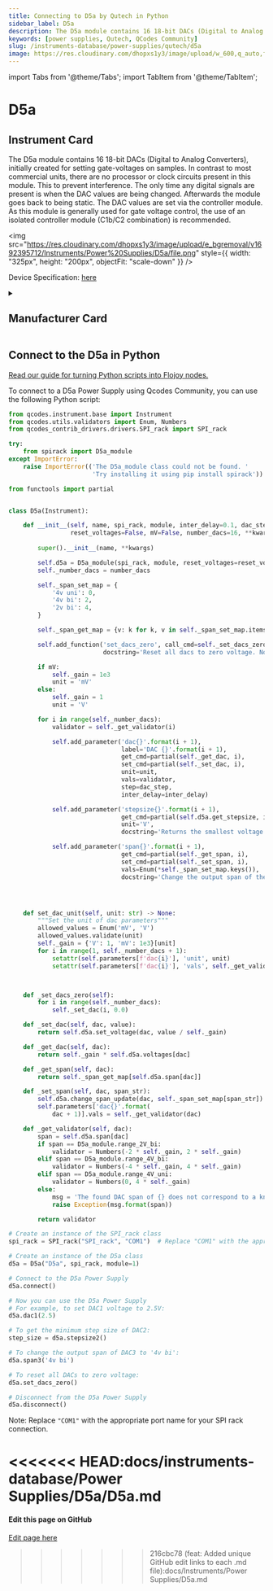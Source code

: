 ```yaml
---
title: Connecting to D5a by Qutech in Python
sidebar_label: D5a
description: The D5a module contains 16 18-bit DACs (Digital to Analog Converters), initially created for setting gate-voltages on samples. In contrast to most commercial units, there are no processor or clock circuits present in this module. This to prevent interference. The only time any digital signals are present is when the DAC values are being changed. Afterwards the module goes back to being static. The DAC values are set via the controller module. As this module is generally used for gate voltage control, the use of an isolated controller module (C1b/C2 combination) is recommended.
keywords: [power supplies, Qutech, QCodes Community]
slug: /instruments-database/power-supplies/qutech/d5a
image: https://res.cloudinary.com/dhopxs1y3/image/upload/w_600,q_auto,f_auto/e_bgremoval/v1692395712/Instruments/Power%20Supplies/D5a/file.jpg
---
```


import Tabs from '@theme/Tabs';
import TabItem from '@theme/TabItem';

# D5a

## Instrument Card

<div className="flex">

<div>

The D5a module contains 16 18-bit DACs (Digital to Analog Converters), initially created for setting gate-voltages on samples. In contrast to most commercial units, there are no processor or clock circuits present in this module. This to prevent interference. The only time any digital signals are present is when the DAC values are being changed. Afterwards the module goes back to being static. The DAC values are set via the controller module. As this module is generally used for gate voltage control, the use of an isolated controller module (C1b/C2 combination) is recommended.

</div>

<img src="https://res.cloudinary.com/dhopxs1y3/image/upload/e_bgremoval/v1692395712/Instruments/Power%20Supplies/D5a/file.png" style={{ width: "325px", height: "200px", objectFit: "scale-down" }} />

</div>

<div className="flex text-center">

<p>Device Specification: <a target="\_blank" href="/instruments-database/all-instruments/">here</a></p>

</div>

<details style={{ marginTop: "15px"}}>
<summary><h2>Manufacturer Card</h2></summary>

<img src="https://res.cloudinary.com/dhopxs1y3/image/upload/v1692806156/Instruments/Vendor%20Logos/QuTech.png" style={{ width: "100%", height: "170px",objectFit: "scale-down" }} />

At QuTech, we work on a radically new technology with world-changing potential. Our mission: to develop scalable prototypes of a quantum computer and an inherently safe quantum internet, based on the fundamental laws of quantum mechanics.

<ul>
  <li>Headquarters: CJ Delft, Netherlands</li>
  <li>Yearly Revenue (millions, USD): 41.3</li>
  <li>Vendor Website: <a href="https://qutech.nl/">here</a></li>
</ul>
</details>

## Connect to the D5a in Python

[Read our guide for turning Python scripts into Flojoy nodes.](https://docs.flojoy.ai/custom-nodes/creating-custom-node/)
<Tabs>
<TabItem value="QCodes Community" label="QCodes Community">

To connect to a D5a Power Supply using Qcodes Community, you can use the following Python script:

```python
from qcodes.instrument.base import Instrument
from qcodes.utils.validators import Enum, Numbers
from qcodes_contrib_drivers.drivers.SPI_rack import SPI_rack

try:
    from spirack import D5a_module
except ImportError:
    raise ImportError(('The D5a_module class could not be found. '
                       'Try installing it using pip install spirack'))

from functools import partial


class D5a(Instrument):

    def __init__(self, name, spi_rack, module, inter_delay=0.1, dac_step=10e-3,
                 reset_voltages=False, mV=False, number_dacs=16, **kwargs):
                 
        super().__init__(name, **kwargs)

        self.d5a = D5a_module(spi_rack, module, reset_voltages=reset_voltages)
        self._number_dacs = number_dacs

        self._span_set_map = {
            '4v uni': 0,
            '4v bi': 2,
            '2v bi': 4,
        }

        self._span_get_map = {v: k for k, v in self._span_set_map.items()}

        self.add_function('set_dacs_zero', call_cmd=self._set_dacs_zero,
                          docstring='Reset all dacs to zero voltage. No ramping is performed.')

        if mV:
            self._gain = 1e3
            unit = 'mV'
        else:
            self._gain = 1
            unit = 'V'

        for i in range(self._number_dacs):
            validator = self._get_validator(i)

            self.add_parameter('dac{}'.format(i + 1),
                               label='DAC {}'.format(i + 1),
                               get_cmd=partial(self._get_dac, i),
                               set_cmd=partial(self._set_dac, i),
                               unit=unit,
                               vals=validator,
                               step=dac_step,
                               inter_delay=inter_delay)

            self.add_parameter('stepsize{}'.format(i + 1),
                               get_cmd=partial(self.d5a.get_stepsize, i),
                               unit='V',
                               docstring='Returns the smallest voltage step of the DAC.')

            self.add_parameter('span{}'.format(i + 1),
                               get_cmd=partial(self._get_span, i),
                               set_cmd=partial(self._set_span, i),
                               vals=Enum(*self._span_set_map.keys()),
                               docstring='Change the output span of the DAC. This command also updates the validator.')




    def set_dac_unit(self, unit: str) -> None:
        """Set the unit of dac parameters"""
        allowed_values = Enum('mV', 'V')
        allowed_values.validate(unit)
        self._gain = {'V': 1, 'mV': 1e3}[unit]
        for i in range(1, self._number_dacs + 1):
            setattr(self.parameters[f'dac{i}'], 'unit', unit)
            setattr(self.parameters[f'dac{i}'], 'vals', self._get_validator(i - 1))



    def _set_dacs_zero(self):
        for i in range(self._number_dacs):
            self._set_dac(i, 0.0)

    def _set_dac(self, dac, value):
        return self.d5a.set_voltage(dac, value / self._gain)

    def _get_dac(self, dac):
        return self._gain * self.d5a.voltages[dac]

    def _get_span(self, dac):
        return self._span_get_map[self.d5a.span[dac]]

    def _set_span(self, dac, span_str):
        self.d5a.change_span_update(dac, self._span_set_map[span_str])
        self.parameters['dac{}'.format(
            dac + 1)].vals = self._get_validator(dac)

    def _get_validator(self, dac):
        span = self.d5a.span[dac]
        if span == D5a_module.range_2V_bi:
            validator = Numbers(-2 * self._gain, 2 * self._gain)
        elif span == D5a_module.range_4V_bi:
            validator = Numbers(-4 * self._gain, 4 * self._gain)
        elif span == D5a_module.range_4V_uni:
            validator = Numbers(0, 4 * self._gain)
        else:
            msg = 'The found DAC span of {} does not correspond to a known one'
            raise Exception(msg.format(span))

        return validator

# Create an instance of the SPI_rack class
spi_rack = SPI_rack("SPI_rack", "COM1")  # Replace "COM1" with the appropriate port name

# Create an instance of the D5a class
d5a = D5a("D5a", spi_rack, module=1)

# Connect to the D5a Power Supply
d5a.connect()

# Now you can use the D5a Power Supply
# For example, to set DAC1 voltage to 2.5V:
d5a.dac1(2.5)

# To get the minimum step size of DAC2:
step_size = d5a.stepsize2()

# To change the output span of DAC3 to '4v bi':
d5a.span3('4v bi')

# To reset all DACs to zero voltage:
d5a.set_dacs_zero()

# Disconnect from the D5a Power Supply
d5a.disconnect()
```

Note: Replace `"COM1"` with the appropriate port name for your SPI rack connection.

<<<<<<< HEAD:docs/instruments-database/Power Supplies/D5a/D5a.md
</TabItem>
</Tabs>
=======
<SectionBreak />

[//]: # (Edit page on GitHub)

#### Edit this page on GitHub

[Edit page here](https://github.com/flojoy-ai/docs/blob/main/docs/instruments-database/Power%20Supplies/D5a/D5a.md)
>>>>>>> 216cbc78 (feat: Added unique GitHub edit links to each .md file):docs/Instruments/Power Supplies/D5a.md
